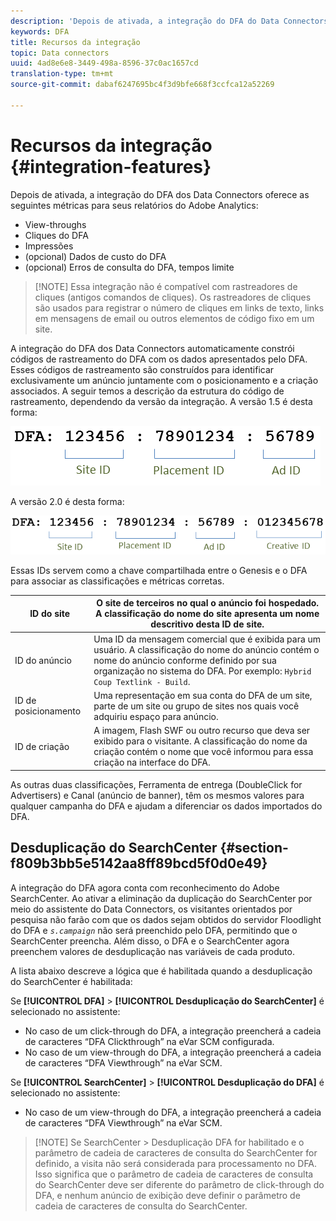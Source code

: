 ```yaml
---
description: 'Depois de ativada, a integração do DFA do Data Connectors oferece as seguintes métricas para seus relatórios do Adobe Analytics '
keywords: DFA
title: Recursos da integração
topic: Data connectors
uuid: 4ad8e6e8-3449-498a-8596-37c0ac1657cd
translation-type: tm+mt
source-git-commit: dabaf6247695bc4f3d9bfe668f3ccfca12a52269

---
```



# Recursos da integração {#integration-features}

Depois de ativada, a integração do DFA dos Data Connectors oferece as seguintes métricas para seus relatórios do Adobe Analytics:

* View-throughs
* Cliques do DFA
* Impressões
* (opcional) Dados de custo do DFA
* (opcional) Erros de consulta do DFA, tempos limite

>[!NOTE] Essa integração não é compatível com rastreadores de cliques (antigos comandos de cliques). Os rastreadores de cliques são usados para registrar o número de cliques em links de texto, links em mensagens de email ou outros elementos de código fixo em um site.

A integração do DFA dos Data Connectors automaticamente constrói códigos de rastreamento do DFA com os dados apresentados pelo DFA. Esses códigos de rastreamento são construídos para identificar exclusivamente um anúncio juntamente com o posicionamento e a criação associados. A seguir temos a descrição da estrutura do código de rastreamento, dependendo da versão da integração. A versão 1.5 é desta forma:

![](assets/DFA_id_struct1_5.png)

A versão 2.0 é desta forma:

![](assets/DFA_id_struct2.png)

Essas IDs servem como a chave compartilhada entre o Genesis e o DFA para associar as classificações e métricas corretas.

| ID do site | O site de terceiros no qual o anúncio foi hospedado. A classificação do nome do site apresenta um nome descritivo desta ID de site. |
|---|---|
| ID do anúncio | Uma ID da mensagem comercial que é exibida para um usuário. A classificação do nome do anúncio contém o nome do anúncio conforme definido por sua organização no sistema do DFA. Por exemplo: `Hybrid Coup Textlink - Build`. |
| ID de posicionamento | Uma representação em sua conta do DFA de um site, parte de um site ou grupo de sites nos quais você adquiriu espaço para anúncio. |
| ID de criação | A imagem, Flash SWF ou outro recurso que deva ser exibido para o visitante. A classificação do nome da criação contém o nome que você informou para essa criação na interface do DFA. |

As outras duas classificações, Ferramenta de entrega (DoubleClick for Advertisers) e Canal (anúncio de banner), têm os mesmos valores para qualquer campanha do DFA e ajudam a diferenciar os dados importados do DFA.

## Desduplicação do SearchCenter {#section-f809b3bb5e5142aa8ff89bcd5f0d0e49}

A integração do DFA agora conta com reconhecimento do Adobe SearchCenter. Ao ativar a eliminação da duplicação do SearchCenter por meio do assistente do Data Connectors, os visitantes orientados por pesquisa não farão com que os dados sejam obtidos do servidor Floodlight do DFA e *`s.campaign`* não será preenchido pelo DFA, permitindo que o SearchCenter preencha. Além disso, o DFA e o SearchCenter agora preenchem valores de desduplicação nas variáveis de cada produto.

A lista abaixo descreve a lógica que é habilitada quando a desduplicação do SearchCenter é habilitada:

Se **[!UICONTROL DFA]** > **[!UICONTROL Desduplicação do SearchCenter]** é selecionado no assistente:

* No caso de um click-through do DFA, a integração preencherá a cadeia de caracteres “DFA Clickthrough” na eVar SCM configurada.
* No caso de um view-through do DFA, a integração preencherá a cadeia de caracteres “DFA Viewthrough” na eVar SCM.

Se **[!UICONTROL SearchCenter]** > **[!UICONTROL Desduplicação do DFA]** é selecionado no assistente:

* No caso de um view-through do DFA, a integração preencherá a cadeia de caracteres “DFA Viewthrough” na eVar SCM.

>[!NOTE] Se SearchCenter > Desduplicação DFA for habilitado e o parâmetro de cadeia de caracteres de consulta do SearchCenter for definido, a visita não será considerada para processamento no DFA. Isso significa que o parâmetro de cadeia de caracteres de consulta do SearchCenter deve ser diferente do parâmetro de click-through do DFA, e nenhum anúncio de exibição deve definir o parâmetro de cadeia de caracteres de consulta do SearchCenter.

